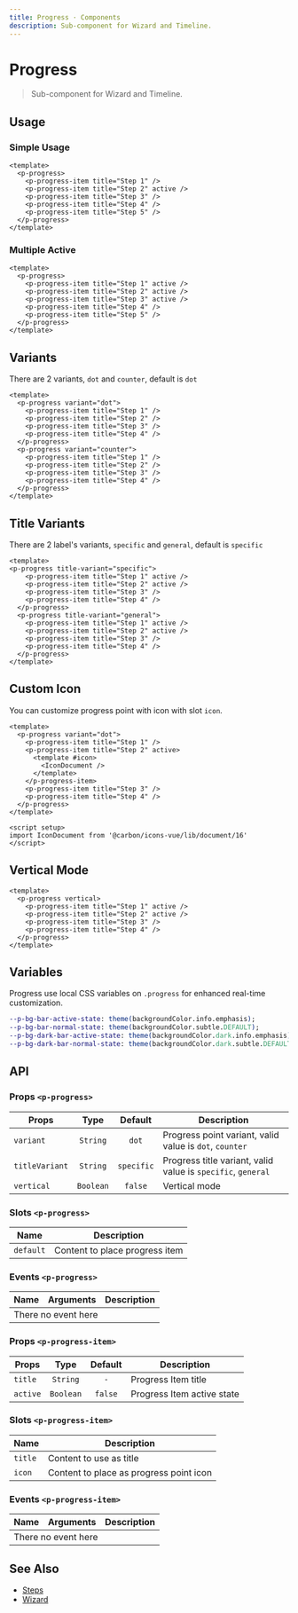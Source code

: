 ```yaml
---
title: Progress · Components
description: Sub-component for Wizard and Timeline.
---
```


<script setup>
  import pProgress from './Progress.vue'
  import pProgressItem from './ProgressItem.vue'
  import IconDocument from '@carbon/icons-vue/lib/document/16'
</script>

# Progress

> Sub-component for Wizard and Timeline.

## Usage

### Simple Usage

<preview>
  <p-progress>
    <p-progress-item title="Step 1" />
    <p-progress-item title="Step 2" active />
    <p-progress-item title="Step 3" />
    <p-progress-item title="Step 4" />
    <p-progress-item title="Step 5" />
  </p-progress>
</preview>

```vue
<template>
  <p-progress>
    <p-progress-item title="Step 1" />
    <p-progress-item title="Step 2" active />
    <p-progress-item title="Step 3" />
    <p-progress-item title="Step 4" />
    <p-progress-item title="Step 5" />
  </p-progress>
</template>
```

### Multiple Active

<preview>
  <p-progress>
    <p-progress-item title="Step 1" active />
    <p-progress-item title="Step 2" active />
    <p-progress-item title="Step 3" active />
    <p-progress-item title="Step 4" />
    <p-progress-item title="Step 5" />
  </p-progress>
</preview>

```vue
<template>
  <p-progress>
    <p-progress-item title="Step 1" active />
    <p-progress-item title="Step 2" active />
    <p-progress-item title="Step 3" active />
    <p-progress-item title="Step 4" />
    <p-progress-item title="Step 5" />
  </p-progress>
</template>
```

## Variants
There are 2 variants, `dot` and `counter`, default is `dot`

<preview class="flex-col space-y-4">
  <p-progress variant="dot">
    <p-progress-item title="Step 1" />
    <p-progress-item title="Step 2" />
    <p-progress-item title="Step 3" />
    <p-progress-item title="Step 4" />
  </p-progress>
  <p-progress variant="counter">
    <p-progress-item title="Step 1" />
    <p-progress-item title="Step 2" />
    <p-progress-item title="Step 3" />
    <p-progress-item title="Step 4" />
  </p-progress>
</preview>

```vue
<template>
  <p-progress variant="dot">
    <p-progress-item title="Step 1" />
    <p-progress-item title="Step 2" />
    <p-progress-item title="Step 3" />
    <p-progress-item title="Step 4" />
  </p-progress>
  <p-progress variant="counter">
    <p-progress-item title="Step 1" />
    <p-progress-item title="Step 2" />
    <p-progress-item title="Step 3" />
    <p-progress-item title="Step 4" />
  </p-progress>
</template>
```

## Title Variants

There are 2 label's variants, `specific` and `general`, default is `specific`

<preview class="flex-col space-y-4">
  <p-progress title-variant="specific">
    <p-progress-item title="Step 1" active />
    <p-progress-item title="Step 2" active />
    <p-progress-item title="Step 3" />
    <p-progress-item title="Step 4" />
  </p-progress>
  <p-progress title-variant="general">
    <p-progress-item title="Step 1" active />
    <p-progress-item title="Step 2" active />
    <p-progress-item title="Step 3" />
    <p-progress-item title="Step 4" />
  </p-progress>
</preview>

```vue
<template>
<p-progress title-variant="specific">
    <p-progress-item title="Step 1" active />
    <p-progress-item title="Step 2" active />
    <p-progress-item title="Step 3" />
    <p-progress-item title="Step 4" />
  </p-progress>
  <p-progress title-variant="general">
    <p-progress-item title="Step 1" active />
    <p-progress-item title="Step 2" active />
    <p-progress-item title="Step 3" />
    <p-progress-item title="Step 4" />
  </p-progress>
</template>
```

## Custom Icon
You can customize progress point with icon with slot `icon`.

<preview class="flex-col space-y-4">
  <p-progress variant="dot">
    <p-progress-item title="Step 1" />
    <p-progress-item title="Step 2" active>
      <template #icon>
        <IconDocument />
      </template>
    </p-progress-item>
    <p-progress-item title="Step 3" />
    <p-progress-item title="Step 4" />
  </p-progress>
</preview>

```vue
<template>
  <p-progress variant="dot">
    <p-progress-item title="Step 1" />
    <p-progress-item title="Step 2" active>
      <template #icon>
        <IconDocument />
      </template>
    </p-progress-item>
    <p-progress-item title="Step 3" />
    <p-progress-item title="Step 4" />
  </p-progress>
</template>

<script setup>
import IconDocument from '@carbon/icons-vue/lib/document/16'
</script>
```

## Vertical Mode

<preview>
  <div class="h-96">
    <p-progress vertical>
      <p-progress-item title="Step 1" active />
      <p-progress-item title="Step 2" active />
      <p-progress-item title="Step 3" />
      <p-progress-item title="Step 4" />
    </p-progress>
  </div>
</preview>

```vue
<template>
  <p-progress vertical>
    <p-progress-item title="Step 1" active />
    <p-progress-item title="Step 2" active />
    <p-progress-item title="Step 3" />
    <p-progress-item title="Step 4" />
  </p-progress>
</template>
```

## Variables
Progress use local CSS variables on `.progress` for enhanced real-time customization.

```sass
--p-bg-bar-active-state: theme(backgroundColor.info.emphasis);
--p-bg-bar-normal-state: theme(backgroundColor.subtle.DEFAULT);
--p-bg-dark-bar-active-state: theme(backgroundColor.dark.info.emphasis);
--p-bg-dark-bar-normal-state: theme(backgroundColor.dark.subtle.DEFAULT);
```

## API

### Props `<p-progress>`

| Props          |   Type    |  Default   | Description                                                  |
|----------------|:---------:|:----------:|--------------------------------------------------------------|
| `variant`      | `String`  |   `dot`    | Progress point variant, valid value is `dot`, `counter`      |
| `titleVariant` | `String`  | `specific` | Progress title variant, valid value is `specific`, `general` |
| `vertical`     | `Boolean` |  `false`   | Vertical mode                                                |

### Slots `<p-progress>`

| Name      | Description                    |
|-----------|--------------------------------|
| `default` | Content to place progress item |

### Events `<p-progress>`

<table>
  <thead>
    <tr>
      <th>Name</th>
      <th>Arguments</th>
      <th>Description</th>
    </tr>
  </thead>
  <tbody>
    <tr>
      <td colspan="3" class="text-center">There no event here</td>
    </tr>
  </tbody>
</table>

### Props `<p-progress-item>`

| Props    |   Type    | Default | Description                |
|----------|:---------:|:-------:|----------------------------|
| `title`  | `String`  |   `-`   | Progress Item title        |
| `active` | `Boolean` | `false` | Progress Item active state |

### Slots `<p-progress-item>`

| Name    | Description                             |
|---------|-----------------------------------------|
| `title` | Content to use as title                 |
| `icon`  | Content to place as progress point icon |

### Events `<p-progress-item>`

<table>
  <thead>
    <tr>
      <th>Name</th>
      <th>Arguments</th>
      <th>Description</th>
    </tr>
  </thead>
  <tbody>
    <tr>
      <td colspan="3" class="text-center">There no event here</td>
    </tr>
  </tbody>
</table>

## See Also
- [Steps](/components/steps/)
- [Wizard](/components/wizard/)
